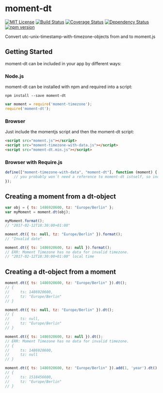 # moment-dt
[![MIT License][license-image]][license-url] 
[![Build Status][travis-image]][travis-url]
[![Coverage Status][coveralls-image]][coveralls-url]
[![Dependency Status][versioneye-image]][versioneye-url]
[![npm version][npm-image]][npm-url]  


Convert utc-unix-timestamp-with-timezone-objects from and to moment.js

## Getting Started
moment-dt can be included in your app by different ways:

### Node.js
moment-dt can be installed with npm and required into a script:
```
npm install --save moment-dt
```
```js
var moment = require('moment-timezone');
require('moment-dt');
```


### Browser
Just include the momentjs script and then the moment-dt script:
```html
<script src="moment.js"></script>
<script src="moment-timezone-with-data.js"></script>
<script src="moment-dt.min.js"></script>
```

### Browser with Require.js
```js
define(["moment-timezone-with-data", "moment-dt"], function (moment) {
    // you probably won´t need a reference to moment-dt istself, so include it last
});
```


## Creating a moment from a dt-object

```js
var obj = { ts: 1486920600, tz: "Europe/Berlin" };
var myMoment = moment.dt(obj);

myMoment.format();
// "2017-02-12T18:30:00+01:00"

moment.dt({ ts: null, tz: "Europe/Berlin" }).format(); 
// "Invalid date"

moment.dt({ ts: 1486920600, tz: null }).format(); 
// ERR: Moment Timezone has no data for invalid timezone.
// "2017-02-12T18:30:00+01:00" local time
```

## Creating a dt-object from a moment
```js
moment.dt({ ts: 1486920600, tz: "Europe/Berlin" }).dt();
// { 
//     ts: 1486920600, 
//     tz: "Europe/Berlin" 
// }

moment.dt({ ts: null, tz: "Europe/Berlin" }).dt();
// { 
//     ts: null, 
//     tz: "Europe/Berlin" 
// }

moment.dt({ ts: 1486920600, tz: null }).dt();
// ERR: Moment Timezone has no data for invalid timezone.
// { 
//     ts: 1486920600, 
//     tz: null 
// }

moment.dt({ ts: 1486920600, tz: "Europe/Berlin" }).add(1, 'year').dt();
// { 
//     ts: 1518456600, 
//     tz: "Europe/Berlin" 
// }
```

[license-image]: http://img.shields.io/badge/license-MIT-blue.svg?style=flat
[license-url]: LICENSE

[travis-url]: http://travis-ci.org/smartin85/moment-dt
[travis-image]: https://travis-ci.org/smartin85/moment-dt.svg?branch=master

[coveralls-url]: https://coveralls.io/github/smartin85/moment-dt
[coveralls-image]: https://coveralls.io/repos/github/smartin85/moment-dt/badge.svg

[versioneye-image]: https://www.versioneye.com/user/projects/58a098466a7781004a93fadb/badge.svg
[versioneye-url]: https://www.versioneye.com/user/projects/58a098466a7781004a93fadb

[npm-image]: https://badge.fury.io/js/moment-dt.svg
[npm-url]: https://badge.fury.io/js/moment-dt